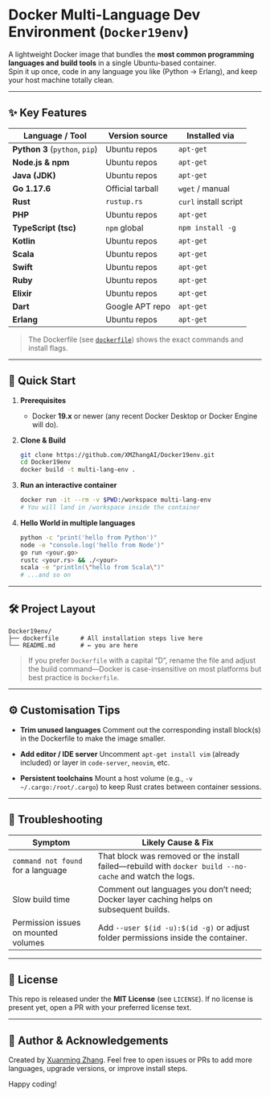 # Docker Multi-Language Dev Environment (`Docker19env`)

A lightweight Docker image that bundles the **most common programming languages and build tools** in a single Ubuntu-based container.  
Spin it up once, code in any language you like (Python → Erlang), and keep your host machine totally clean.

---

## ✨ Key Features

| Language / Tool | Version source | Installed via |
|-----------------|---------------|---------------|
| **Python 3** (`python`, `pip`) | Ubuntu repos | `apt-get` |
| **Node.js & npm** | Ubuntu repos | `apt-get` |
| **Java (JDK)** | Ubuntu repos | `apt-get` |
| **Go 1.17.6** | Official tarball | `wget` / manual |
| **Rust** | `rustup.rs` | `curl` install script |
| **PHP** | Ubuntu repos | `apt-get` |
| **TypeScript (tsc)** | `npm` global | `npm install -g` |
| **Kotlin** | Ubuntu repos | `apt-get` |
| **Scala** | Ubuntu repos | `apt-get` |
| **Swift** | Ubuntu repos | `apt-get` |
| **Ruby** | Ubuntu repos | `apt-get` |
| **Elixir** | Ubuntu repos | `apt-get` |
| **Dart** | Google APT repo | `apt-get` |
| **Erlang** | Ubuntu repos | `apt-get` |

> The Dockerfile (see [`dockerfile`](dockerfile)) shows the exact commands and install flags.

---

## 🚀 Quick Start

1. **Prerequisites**

   * Docker **19.x** or newer (any recent Docker Desktop or Docker Engine will do).

2. **Clone & Build**

   ```bash
   git clone https://github.com/XMZhangAI/Docker19env.git
   cd Docker19env
   docker build -t multi-lang-env .

3. **Run an interactive container**

   ```bash
   docker run -it --rm -v $PWD:/workspace multi-lang-env
   # You will land in /workspace inside the container
   ```

4. **Hello World in multiple languages**

   ```bash
   python -c "print('hello from Python')"
   node -e "console.log('hello from Node')"
   go run <your.go>
   rustc <your.rs> && ./<your>
   scala -e "println(\"hello from Scala\")"
   # ...and so on
   ```

---

## 🛠 Project Layout

```
Docker19env/
├── dockerfile      # All installation steps live here
└── README.md       # ← you are here
```

> If you prefer `Dockerfile` with a capital “D”, rename the file and adjust the build command—Docker is case-insensitive on most platforms but best practice is `Dockerfile`.

---

## ⚙️ Customisation Tips

* **Trim unused languages**
  Comment out the corresponding install block(s) in the Dockerfile to make the image smaller.

* **Add editor / IDE server**
  Uncomment `apt-get install vim` (already included) or layer in `code-server`, `neovim`, etc.

* **Persistent toolchains**
  Mount a host volume (e.g., `-v ~/.cargo:/root/.cargo`) to keep Rust crates between container sessions.

---

## 🐞 Troubleshooting

| Symptom                              | Likely Cause & Fix                                                                                      |
| ------------------------------------ | ------------------------------------------------------------------------------------------------------- |
| `command not found` for a language   | That block was removed or the install failed—rebuild with `docker build --no-cache` and watch the logs. |
| Slow build time                      | Comment out languages you don’t need; Docker layer caching helps on subsequent builds.                  |
| Permission issues on mounted volumes | Add `--user $(id -u):$(id -g)` or adjust folder permissions inside the container.                       |

---

## 📄 License

This repo is released under the **MIT License** (see `LICENSE`). If no license is present yet, open a PR with your preferred license text.

---

## 🙋 Author & Acknowledgements

Created by [Xuanming Zhang](https://web.stanford.edu/~zhangxm).
Feel free to open issues or PRs to add more languages, upgrade versions, or improve install steps.

Happy coding!
